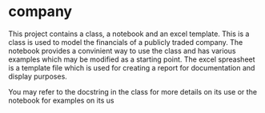 # company

This project contains a class, a notebook and an excel template. This is a class is used to model the financials of a publicly traded company. The notebook provides a convinient way to use the class and has various examples which may be modified as a starting point. The excel spreasheet is a template file which is used for creating a report for documentation and display purposes.   

You may refer to the docstring in the class for more details on its use or the notebook for examples on its us
